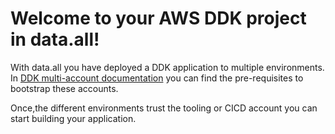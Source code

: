 # Welcome to your AWS DDK project in data.all!

With data.all you have deployed a DDK application to multiple environments.
In <a href="https://awslabs.github.io/aws-ddk/release/0.5.1/how-to/multi-account-deployment.html">DDK multi-account documentation</a> 
you can find the pre-requisites to bootstrap these accounts.

Once,the different environments trust the tooling or CICD account you can start building your application.